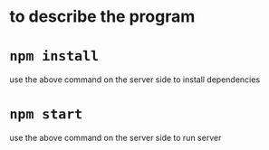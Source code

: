 # to describe the program

# `npm install`

use the above command on the server side to install dependencies

# `npm start`

use the above command on the server side to run server
